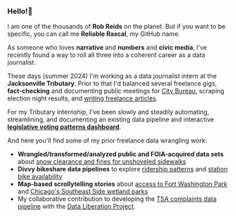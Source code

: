 ### Hello!👋
I am one of the thousands of **Rob Reids** on the planet. But if you want to be specific, you can call me **Reliable Rascal**, my GitHub name. 

<p>As someone who loves <strong>narrative</strong> and <strong>numbers</strong> and <strong>civic media</strong>, I've recently found a way to roll all three into a coherent career as a data journalist. 

<p>These days (summer 2024) I'm working as a data journalist intern at the <strong>Jacksonville Tributary</strong>. Prior to that I'd balanced several freelance gigs, <strong>fact-checking</strong> and documenting public meetings for <a href="https://www.documenters.org/">City Bureau</a>, scraping election night results, and <a href="https://reliablerascal.github.io/">writing freelance articles</a>.

For my Tributary internship, I've been slowly and steadily automating, streamlining, and documenting an existing data pipeline and interactive <strong><a href="https://github.com/topics/legislative-dashboard">legislative voting patterns dashboard</a></strong>.
  
  <p>And here you'll find some of my prior freelance data wrangling work:
<ul>
  <li><strong>Wrangled/transformed/analyzed public and FOIA-acquired data sets</strong> about <a href="https://github.com/reliablerascal/snow-clearance">snow clearance and fines for unshoveled sidewalks</a>
  <li><strong>Divvy bikeshare data pipelines</strong> to explore <a href="https://github.com/reliablerascal/divvy-winter/tree/main/notebooks">ridership patterns<a> and <a href="https://github.com/reliablerascal/divvy-performance">station bike availability</a>
    <li><strong>Map-based scrollytelling stories</strong> about <a href="https://github.com/reliablerascal/fort-washington">access to Fort Washington Park</a> and <a href="https://github.com/reliablerascal/bike-far-southeast">Chicago's Southeast Side wetland parks</a>
<li>My collaborative contribution to developing the <a href="https://github.com/data-liberation-project/tsa-complaint-counts">TSA complaints data pipeline</a> with the <a href="https://www.data-liberation-project.org/">Data Liberation Project</a>.
</ul>
<!--
👯 I’m looking to collaborate with news outlets on these and similar types of data wrangling and mapping projects.
-->
